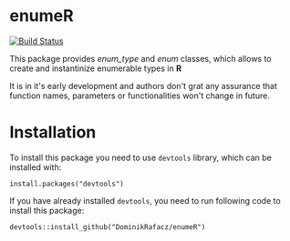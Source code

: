 # enumeR

[![Build Status](https://travis-ci.org/DominikRafacz/enumeR.svg?branch=master)](https://travis-ci.org/DominikRafacz/enumeR)

This package provides *enum_type* and *enum* classes, which allows to create and instantinize enumerable types in **R**

It is in it's early development and authors don't grat any assurance that function names, parameters or functionalities won't change in future.

# Installation

To install this package you need to use `devtools` library, which can be installed with:
```
install.packages("devtools")
```

If you have already installed `devtools`, you need to run following code to install this package:

```
devtools::install_github("DominikRafacz/enumeR")
```
